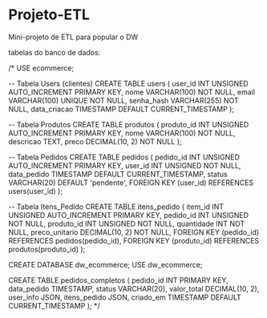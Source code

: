# Projeto-ETL
Mini-projeto de ETL para popular o DW

tabelas do banco de dados:

/*
USE ecommerce;

-- Tabela Users (clientes)
CREATE TABLE users (
    user_id INT UNSIGNED AUTO_INCREMENT PRIMARY KEY,
    nome VARCHAR(100) NOT NULL,
    email VARCHAR(100) UNIQUE NOT NULL,
    senha_hash VARCHAR(255) NOT NULL,
    data_criacao TIMESTAMP DEFAULT CURRENT_TIMESTAMP
);

-- Tabela Produtos
CREATE TABLE produtos (
    produto_id INT UNSIGNED AUTO_INCREMENT PRIMARY KEY,
    nome VARCHAR(100) NOT NULL,
    descricao TEXT,
    preco DECIMAL(10, 2) NOT NULL
);

-- Tabela Pedidos
CREATE TABLE pedidos (
    pedido_id INT UNSIGNED AUTO_INCREMENT PRIMARY KEY,
    user_id INT UNSIGNED NOT NULL,
    data_pedido TIMESTAMP DEFAULT CURRENT_TIMESTAMP,
    status VARCHAR(20) DEFAULT 'pendente',
    FOREIGN KEY (user_id) REFERENCES users(user_id)
);

-- Tabela Itens_Pedido
CREATE TABLE itens_pedido (
    item_id INT UNSIGNED AUTO_INCREMENT PRIMARY KEY,
    pedido_id INT UNSIGNED NOT NULL,
    produto_id INT UNSIGNED NOT NULL,
    quantidade INT NOT NULL,
    preco_unitario DECIMAL(10, 2) NOT NULL,
    FOREIGN KEY (pedido_id) REFERENCES pedidos(pedido_id),
    FOREIGN KEY (produto_id) REFERENCES produtos(produto_id)
);

CREATE DATABASE dw_ecommerce;
USE dw_ecommerce;

CREATE TABLE pedidos_completos (
    pedido_id INT PRIMARY KEY,
    data_pedido TIMESTAMP,
    status VARCHAR(20),
    valor_total DECIMAL(10, 2),
    user_info JSON,
    itens_pedido JSON,
    criado_em TIMESTAMP DEFAULT CURRENT_TIMESTAMP
);
*/

